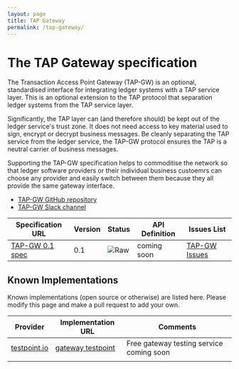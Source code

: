 ```yaml
---
layout: page
title: TAP Gateway
permalink: /tap-gateway/
---
```


# The TAP Gateway specification

The Transaction Access Point Gateway (TAP-GW) is an optional, standardised interface for integrating ledger systems with a TAP service layer. This is an optional extension to the TAP protocol that separation ledger systems from the TAP service layer.

Significantly, the TAP layer can (and therefore should) be kept out of the ledger service's trust zone. It does not need access to key material used to sign, encrypt or decrypt business messages. Be cleanly separating the TAP service from the ledger service, the TAP-GW protocol ensures the TAP is a neutral carrier of business messages.

Supporting the TAP-GW specification helps to commoditise the network so that ledger software providers or their individual business custoemrs can choose any provider and easily switch between them because they all provide the same gateway interface.

* [TAP-GW GitHub repository](https://github.com/ausdigital/ausdigital-tap-gw)
* [TAP-GW Slack channel](https://ausdigital.slack.com/messages/spec-tap-gw/)

| Specification URL | Version | Status | API Definition |  Issues List |
| ----------------- | ------  | ------ | -------------- |  ----------- |
| [TAP-GW 0.1 spec](http://ausdigital-tap-gw.readthedocs.io/) | 0.1 | ![Raw](http://rfc.unprotocols.org/spec:2/COSS/raw.svg)  | coming soon | [TAP-GW Issues](https://github.com/ausdigital/ausdigital-tap-gw/issues)  |

## Known Implementations

Known implementations (open source or otherwise) are listed here.  Please modify this page and make a pull request to add your own.

|Provider|Implementation URL|Comments|
|--------|------------------|--------|
|[testpoint.io](http://testpoint.io/) | [gateway testpoint](http://testpoint.io/tap-gw)| Free gateway testing service coming soon|
|  |  |  |
